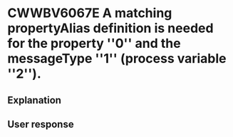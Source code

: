 # CWWBV6067E A matching propertyAlias definition is needed for the property ''0'' and the messageType ''1'' (process variable ''2'').

## Explanation

## User response
